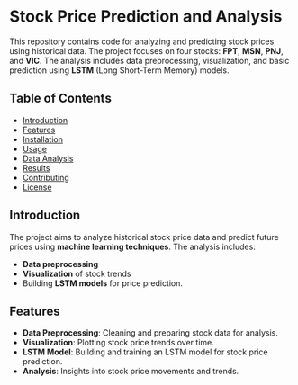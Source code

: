 # Stock Price Prediction and Analysis

This repository contains code for analyzing and predicting stock prices using historical data. The project focuses on four stocks: **FPT**, **MSN**, **PNJ**, and **VIC**. The analysis includes data preprocessing, visualization, and basic prediction using **LSTM** (Long Short-Term Memory) models.

## Table of Contents

- [Introduction](#introduction)
- [Features](#features)
- [Installation](#installation)
- [Usage](#usage)
- [Data Analysis](#data-analysis)
- [Results](#results)
- [Contributing](#contributing)
- [License](#license)

## Introduction

The project aims to analyze historical stock price data and predict future prices using **machine learning techniques**. The analysis includes:
- **Data preprocessing**
- **Visualization** of stock trends
- Building **LSTM models** for price prediction.

## Features

- **Data Preprocessing**: Cleaning and preparing stock data for analysis.
- **Visualization**: Plotting stock price trends over time.
- **LSTM Model**: Building and training an LSTM model for stock price prediction.
- **Analysis**: Insights into stock price movements and trends.

